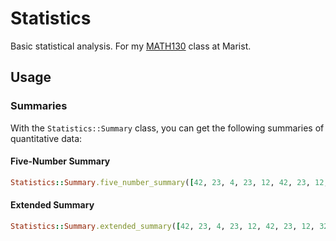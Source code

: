 # Statistics

Basic statistical analysis. For my [MATH130](https://github.com/eturk/marist/tree/master/2013/fall/math130) class at Marist.

## Usage

### Summaries

With the `Statistics::Summary` class, you can get the following summaries of quantitative data:

#### Five-Number Summary

```ruby
Statistics::Summary.five_number_summary([42, 23, 4, 23, 12, 42, 23, 12, 32, 12, 32, 43, 34]) # => {:minimum => 4, :q1 => 12, :median => 23, :q3 => 34, :maximum => 43}
```

#### Extended Summary

```ruby
Statistics::Summary.extended_summary([42, 23, 4, 23, 12, 42, 23, 12, 32, 12, 32, 43, 34]) # => {:minimum => 4, :q1 => 12, :median => 23, :q3 => 34, :maximum => 43, :range => 4..43, :mean => 25.0, :iqr => 22, :fences => -21.0..67.0, :outliers => [], :variance => 170.08333333333334, :std_dev => 13.041600106326422, :sum => 334, :count => 13}
```
